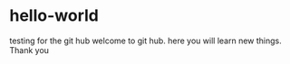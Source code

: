 # hello-world
testing for the git hub
welcome to git hub. here you will learn new things. Thank you 
